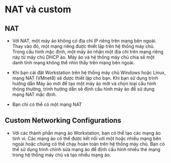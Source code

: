 # NAT và  custom #
 ## NAT ##
- Với NAT, một máy ảo không có địa chỉ IP riêng trên mạng bên ngoài. Thay vào đó, một mạng riêng được thiết lập trên hệ thống máy chủ. Trong cấu hình mặc định, một máy ảo nhận một địa chỉ trên mạng riêng này từ máy chủ DHCP ảo. Máy ảo và hệ thống máy chủ chia sẻ một danh tính mạng không thể nhìn thấy trên mạng bên ngoài.

- Khi bạn cài đặt Workstation trên hệ thống máy chủ Windows hoặc Linux, mạng NAT (VMnet8) sẽ được thiết lập cho bạn. Khi bạn sử dụng trình hướng dẫn Máy ảo mới để tạo một máy ảo mới và chọn loại cấu hình thông thường, trình hướng dẫn sẽ định cấu hình máy ảo để sử dụng mạng NAT mặc định.

- Bạn chỉ có thể có một mạng NAT
## Custom Networking Configurations ## 
- Với các thành phần mạng ảo Workstation, bạn có thể tạo các mạng ảo tinh vi. Các mạng ảo có thể được kết nối với một hoặc nhiều mạng bên ngoài hoặc chúng có thể chạy hoàn toàn trên hệ thống máy chủ. Bạn có thể sử dụng trình chỉnh sửa mạng ảo để định cấu hình nhiều thẻ mạng trong hệ thống máy chủ và tạo nhiều mạng ảo.
